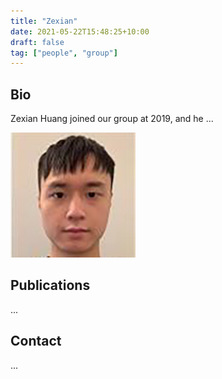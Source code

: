 ```yaml
---
title: "Zexian"
date: 2021-05-22T15:48:25+10:00
draft: false
tag: ["people", "group"]
---
```



## Bio
Zexian Huang joined our group at 2019, and he ...

![profile](/images/people/zexian.jpg)

## Publications
...


## Contact
...
